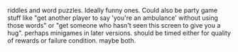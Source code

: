 riddles and word puzzles. Ideally funny ones. Could also be party game stuff like "get another player to say 'you're an ambulance' without using those words" or "get someone who hasn't seen this screen to give you a hug". perhaps minigames in later versions. should be timed either for quality of rewards or failure condition. maybe both.